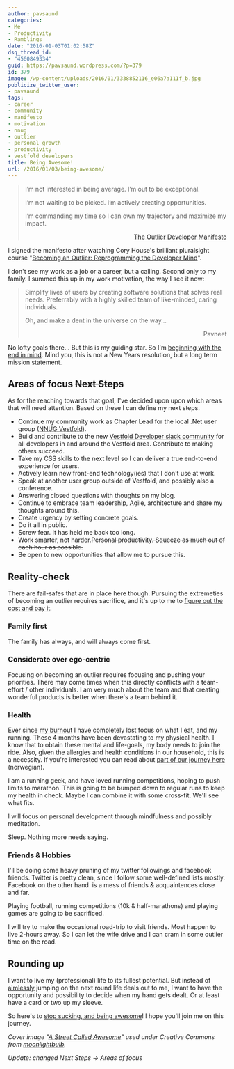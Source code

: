 ```yaml
---
author: pavsaund
categories:
- Me
- Productivity
- Ramblings
date: "2016-01-03T01:02:58Z"
dsq_thread_id:
- "4560849334"
guid: https://pavsaund.wordpress.com/?p=379
id: 379
image: /wp-content/uploads/2016/01/3338852116_e06a7a111f_b.jpg
publicize_twitter_user:
- pavsaund
tags:
- career
- community
- manifesto
- motivation
- nnug
- outlier
- personal growth
- productivity
- vestfold developers
title: Being Awesome!
url: /2016/01/03/being-awesome/
---
```


<blockquote>
<p class="p1"><span class="s1">I’m not interested in being average. I’m out to be exceptional.</span></p>
<p class="p1"><span class="s1">I’m not waiting to be picked. I’m actively creating opportunities.</span></p>
<p class="p1"><span class="s1">I’m commanding my time so I can own my trajectory and maximize my impact.</span></p>
<p class="p1" style="text-align:right;">  <a href="http://www.outlierdeveloper.com/manifesto/">The Outlier Developer Manifesto</a></p>
</blockquote>
<p class="p1"><!--more-->I signed the manifesto after watching Cory House's brilliant pluralsight course "<span class="s1"><a href="https://app.pluralsight.com/library/courses/career-reboot-for-developer-mind/table-of-contents">Becoming an Outlier: Reprogramming the Developer Mind</a>".</span></p>
<p class="p1">I don't see my work as a job or a career, but a calling. Second only to my family. I summed this up in my work motivation, the way I see it now:</p>

<blockquote>
<p class="p1">Simplify lives of users by creating software solutions that solves real needs. Preferrably with <span class="s1">a highly skilled team of like-minded, caring individuals.</span></p>
<p class="p1">Oh, and make a dent in the universe on the way...</p>
<p class="p1" style="text-align:right;">Pavneet</p>
</blockquote>
<p class="p1" style="text-align:left;">No lofty goals there... But this is my guiding star. So I'm <a href="https://www.stephencovey.com/7habits/7habits-habit2.php">beginning with the end in mind</a>. Mind you, this is not a New Years resolution, but a long term mission statement.</p>

<h2 class="p1" style="text-align:left;">Areas of focus <del>Next Steps</del></h2>
<p class="p1" style="text-align:left;">As for the reaching towards that goal, I've decided upon upon which areas that will need attention. Based on these I can define my next steps.</p>

<ul>
	<li class="p1">Continue my community work as Chapter Lead for the local .Net user group (<a href="http://vestfold.nnug.no">NNUG Vestfold</a>).</li>
	<li class="p1">Build and contribute to the new <a href="http://bit.ly/vestfolddevelopersjoinslack">Vestfold Developer slack community</a> for all developers in and around the Vestfold area. Contribute to making others succeed.</li>
	<li class="p1">Take my CSS skills to the next level so I can deliver a true end-to-end experience for users.</li>
	<li class="p1">Actively learn new front-end technology(ies) that I don't use at work.</li>
	<li class="p1">Speak at another user group outside of Vestfold, and possibly also a conference.</li>
	<li class="p1">Answering closed questions with thoughts on my blog.</li>
	<li class="p1">Continue to embrace team leadership, Agile, architecture and share my thoughts around this.</li>
	<li class="p1">Create urgency by setting concrete goals.</li>
	<li class="p1">Do it all in public.</li>
	<li class="p1">Screw fear. It has held me back too long.</li>
	<li class="p1">Work smarter, not harder.<del>Personal productivity. Squeeze as much out of each hour as possible.</del></li>
	<li class="p1">Be open to new opportunities that allow me to pursue this.</li>
</ul>
<h2>Reality-check</h2>
There are fail-safes that are in place here though. Pursuing the extremeties of becoming an outlier requires sacrifice, and it's up to me to <a href="https://medium.com/@housecor/the-illogical-allure-of-extremes-509254c6fefb">figure out the cost and pay it</a>.
<h3>Family first</h3>
The family has always, and will always come first.
<h3>Considerate over ego-centric</h3>
Focusing on becoming an outlier requires focusing and pushing your priorities. There may come times when this directly conflicts with a team-effort / other individuals. I am very much about the team and that creating wonderful products is better when there's a team behind it.
<h3>Health</h3>
Ever since <a href="2015/11/09/how-are-you-really/">my burnout</a> I have completely lost focus on what I eat, and my running. These 4 months have been devastating to my physical health. I know that to obtain these mental and life-goals, my body needs to join the ride. Also, given the allergies and health conditions in our household, this is a necessity. If you're interested you can read about <a href="http://enbedrehverdag.com">part of our journey here</a> (norwegian).

I am a running geek, and have loved running competitions, hoping to push limits to marathon. This is going to be bumped down to regular runs to keep my health in check. Maybe I can combine it with some cross-fit. We'll see what fits.

I will focus on personal development through mindfulness and possibly meditation.

Sleep. Nothing more needs saying.
<h3>Friends &amp; Hobbies</h3>
I'll be doing some heavy pruning of my twitter followings and facebook friends. Twitter is pretty clean, since I follow some well-defined lists mostly. Facebook on the other hand  is a mess of friends &amp; acquaintences close and far.

Playing football, running competitions (10k &amp; half-marathons) and playing games are going to be sacrificed.

I will try to make the occasional road-trip to visit friends. Most happen to live 2-hours away. So I can let the wife drive and I can cram in some outlier time on the road.
<h2>Rounding up</h2>
I want to live my (professional) life to its fullest potential. But instead of <a href="/2009/05/03/my-road-to-becoming-a-better-developer/">aimlessly</a> jumping on the next round life deals out to me, I want to have the opportunity and possibility to decide when my hand gets dealt. Or at least have a card or two up my sleeve.

So here's to <a href="http://blog.codinghorror.com/how-to-stop-sucking-and-be-awesome-instead/">stop sucking, and being awesome</a>! I hope you'll join me on this journey.

<em>Cover image "<a href="https://www.flickr.com/photos/moonlightbulb/3338852116/in/photolist-663upN-xufRUP-5UgLoC-GHwf-2Hkxu-ahy71D-aoskxp-dkVNXA-unEKoy-iZ2re-8eHzVs-5ZFiFR-HdkfY-79V5xT-4xxMHh-6NrzLm-oTmpd1-fyhxyf-uwNf5j-nA2Zo5-7JUQij-e4dKeb-7NgJLR-7ebMoZ-65djCh-o3wLbh-9k4nnG-6q5mSb-bo8pUe-7JUQ3s-6RUgEs-e6BaT7-eJoNgu-2oh21t-5mnmFK-nq1SSS-hnuaW9-8MjYPv-kpnnNn-ptyBFV-ax1U9J-nfLUF2-ehfvGR-5A5xYi-2ySXc-3fJqsa-8aUxi4-tRcnuU-edfYYU-4S2KU1">A Street Called Awesome</a>" used under Creative Commons from <a href="http://www.flickr.com/photos/moonlightbulb/" target="_blank">moonlightbulb</a>. </em>

<em>Update: changed Next Steps -&gt; Areas of focus</em>